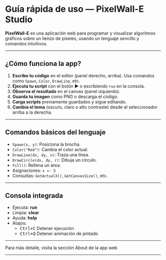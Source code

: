 # Guía rápida de uso — PixelWall-E Studio

**PixelWall-E** es una aplicación web para programar y visualizar algoritmos gráficos sobre un lienzo de píxeles, usando un lenguaje sencillo y comandos intuitivos.

---

## ¿Cómo funciona la app?

1. **Escribe tu código** en el editor (panel derecho, arriba). Usa comandos como `Spawn`, `Color`, `DrawLine`, etc.
2. **Ejecuta tu script** con el botón ▶ o escribiendo `run` en la consola.
3. **Observa el resultado** en el canvas (panel izquierdo).
4. **Guarda tu imagen** como PNG o descarga el código.
5. **Carga scripts** previamente guardados y sigue editando.
6. **Cambia el tema** (oscuro, claro o alto contraste) desde el seleccionador arriba a la derecha.

---

## Comandos básicos del lenguaje

- `Spawn(x, y)`: Posiciona la brocha.
- `Color("Red")`: Cambia el color actual.
- `DrawLine(dx, dy, n)`: Traza una línea.
- `DrawCircle(dx, dy, r)`: Dibuja un círculo.
- `Fill()`: Rellena un área.
- Asignaciones: `x <- 5`
- Consultas: `GetActualX()`, `GetCanvasSize()`, etc.

---

## Consola integrada

- Ejecuta: **run**
- Limpia: **clear**
- Ayuda: **help**
- Atajos:
    - <kbd>Ctrl+C</kbd> Detener ejecución
    - <kbd>Ctrl+Q</kbd> Detener animación de pintado

---

Para más detalle, visita la sección About de la app web

---